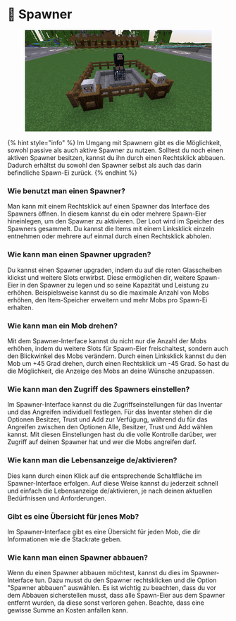 # 🐷 Spawner

<figure><img src="../.gitbook/assets/spawner-intro.png" alt=""><figcaption></figcaption></figure>

{% hint style="info" %}
Im Umgang mit Spawnern gibt es die Möglichkeit, sowohl passive als auch aktive Spawner zu nutzen. Solltest du noch einen aktiven Spawner besitzen, kannst du ihn durch einen Rechtsklick abbauen. Dadurch erhältst du sowohl den Spawner selbst als auch das darin befindliche Spawn-Ei zurück.
{% endhint %}

### Wie benutzt man einen Spawner?

Man kann mit einem Rechtsklick auf einen Spawner das Interface des Spawners öffnen. In diesem kannst du ein oder mehrere Spawn-Eier hineinlegen, um den Spawner zu aktivieren. Der Loot wird im Speicher des Spawners gesammelt. Du kannst die Items mit einem Linksklick einzeln entnehmen oder mehrere auf einmal durch einen Rechtsklick abholen.

### Wie kann man einen Spawner upgraden?

Du kannst einen Spawner upgraden, indem du auf die roten Glasscheiben klickst und weitere Slots erwirbst. Diese ermöglichen dir, weitere Spawn-Eier in den Spawner zu legen und so seine Kapazität und Leistung zu erhöhen. Beispielsweise kannst du so die maximale Anzahl von Mobs erhöhen, den Item-Speicher erweitern und mehr Mobs pro Spawn-Ei erhalten.

### Wie kann man ein Mob drehen?

Mit dem Spawner-Interface kannst du nicht nur die Anzahl der Mobs erhöhen, indem du weitere Slots für Spawn-Eier freischaltest, sondern auch den Blickwinkel des Mobs verändern. Durch einen Linksklick kannst du den Mob um +45 Grad drehen, durch einen Rechtsklick um -45 Grad. So hast du die Möglichkeit, die Anzeige des Mobs an deine Wünsche anzupassen.

### Wie kann man den Zugriff des Spawners einstellen?

Im Spawner-Interface kannst du die Zugriffseinstellungen für das Inventar und das Angreifen individuell festlegen. Für das Inventar stehen dir die Optionen Besitzer, Trust und Add zur Verfügung, während du für das Angreifen zwischen den Optionen Alle, Besitzer, Trust und Add wählen kannst. Mit diesen Einstellungen hast du die volle Kontrolle darüber, wer Zugriff auf deinen Spawner hat und wer die Mobs angreifen darf.

### Wie kann man die Lebensanzeige de/aktivieren?

Dies kann durch einen Klick auf die entsprechende Schaltfläche im Spawner-Interface erfolgen. Auf diese Weise kannst du jederzeit schnell und einfach die Lebensanzeige de/aktivieren, je nach deinen aktuellen Bedürfnissen und Anforderungen.

### Gibt es eine Übersicht für jenes Mob?

Im Spawner-Interface gibt es eine Übersicht für jeden Mob, die dir Informationen wie die Stackrate geben.

### Wie kann man einen Spawner abbauen?

Wenn du einen Spawner abbauen möchtest, kannst du dies im Spawner-Interface tun. Dazu musst du den Spawner rechtsklicken und die Option "Spawner abbauen" auswählen. Es ist wichtig zu beachten, dass du vor dem Abbauen sicherstellen musst, dass alle Spawn-Eier aus dem Spawner entfernt wurden, da diese sonst verloren gehen. Beachte, dass eine gewisse Summe an Kosten anfallen kann.

